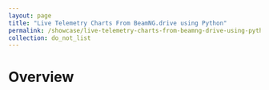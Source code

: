 ```yaml
---
layout: page
title: "Live Telemetry Charts From BeamNG.drive using Python"
permalink: /showcase/live-telemetry-charts-from-beamng-drive-using-python
collection: do_not_list
---
```


# Overview
